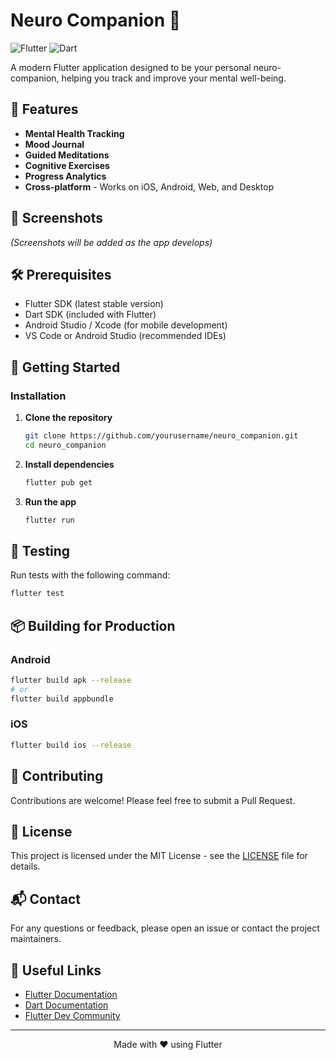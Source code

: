 # Neuro Companion 🧠

![Flutter](https://img.shields.io/badge/Flutter-02569B?style=for-the-badge&logo=flutter&logoColor=white)
![Dart](https://img.shields.io/badge/Dart-0175C2?style=for-the-badge&logo=dart&logoColor=white)

A modern Flutter application designed to be your personal neuro-companion, helping you track and improve your mental well-being.

## 🚀 Features

- **Mental Health Tracking**
- **Mood Journal**
- **Guided Meditations**
- **Cognitive Exercises**
- **Progress Analytics**
- **Cross-platform** - Works on iOS, Android, Web, and Desktop

## 📱 Screenshots

*(Screenshots will be added as the app develops)*

## 🛠️ Prerequisites

- Flutter SDK (latest stable version)
- Dart SDK (included with Flutter)
- Android Studio / Xcode (for mobile development)
- VS Code or Android Studio (recommended IDEs)

## 🚀 Getting Started

### Installation

1. **Clone the repository**
   ```bash
   git clone https://github.com/yourusername/neuro_companion.git
   cd neuro_companion
   ```

2. **Install dependencies**
   ```bash
   flutter pub get
   ```

3. **Run the app**
   ```bash
   flutter run
   ```

## 🧪 Testing

Run tests with the following command:
```bash
flutter test
```

## 📦 Building for Production

### Android
```bash
flutter build apk --release
# or
flutter build appbundle
```

### iOS
```bash
flutter build ios --release
```

## 🤝 Contributing

Contributions are welcome! Please feel free to submit a Pull Request.

## 📄 License

This project is licensed under the MIT License - see the [LICENSE](LICENSE) file for details.

## 📬 Contact

For any questions or feedback, please open an issue or contact the project maintainers.

## 🔗 Useful Links

- [Flutter Documentation](https://flutter.dev/docs)
- [Dart Documentation](https://dart.dev/guides)
- [Flutter Dev Community](https://dev.to/flutter)

---

<div align="center">
  Made with ❤️ using Flutter
</div>
